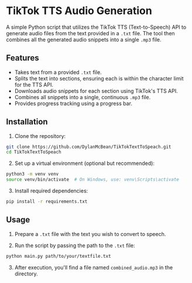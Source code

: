 # TikTok TTS Audio Generation

A simple Python script that utilizes the TikTok TTS (Text-to-Speech) API to generate audio files from the text provided in a `.txt` file. The tool then combines all the generated audio snippets into a single `.mp3` file.

## Features
- Takes text from a provided `.txt` file.
- Splits the text into sections, ensuring each is within the character limit for the TTS API.
- Downloads audio snippets for each section using TikTok's TTS API.
- Combines all snippets into a single, continuous `.mp3` file.
- Provides progress tracking using a progress bar.

## Installation

1. Clone the repository:

```sh
git clone https://github.com/DylanMcBean/TikTokTextToSpeach.git
cd TikTokTextToSpeach
```

2. Set up a virtual environment (optional but recommended):

```sh
python3 -m venv venv
source venv/bin/activate  # On Windows, use: venv\Scripts\activate
```

3. Install required dependencies:

```sh
pip install -r requirements.txt
```

## Usage

1. Prepare a `.txt` file with the text you wish to convert to speech.

2. Run the script by passing the path to the `.txt` file:

```sh
python main.py path/to/your/textfile.txt
```

3. After execution, you'll find a file named `combined_audio.mp3` in the directory.
